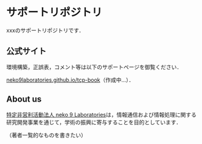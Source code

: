 # サポートリポジトリ

xxxのサポートリポジトリです．

## 公式サイト

環境構築，正誤表，コメント等は以下のサポートページを御覧ください．

[neko9laboratories.github.io/tcp-book](neko9laboratories.github.io/tcp-book)（作成中...）．



## About us

[特定非営利活動法人 neko 9 Laboratories](https://www.neko9.org/)は，情報通信および情報処理に関する研究開発事業を通じて，学術の振興に寄与することを目的としています．

（著者一覧的なものを書きたい）

